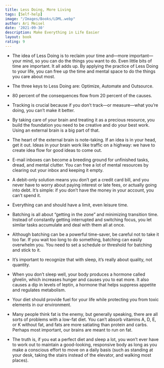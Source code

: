```yaml
---
title: Less Doing, More Living
tags: [Self-help]
image: "/Images/Books/LDML.webp"
author: Ari Meisel
date: '2021-09-30'
description: Make Everything in Life Easier
layout: book
rating: 9
---
```

- The idea of Less Doing is to reclaim your time and—more important—your mind, so you can do the things you want to do. Even little bits of time are important. It all adds up. By applying the practice of Less Doing to your life, you can free up the time and mental space to do the things you care about most.

- The three keys to Less Doing are: Optimize, Automate and Outsource.

- 80 percent of the consequences flow from 20 percent of the causes.

- Tracking is crucial because if you don’t track—or measure—what you’re doing, you can’t make it better.

- By taking care of your brain and treating it as a precious resource, you build the foundation you need to be creative and do your best work. Using an external brain is a big part of that.

- The heart of the external brain is note-taking. If an idea is in your head, get it out. Ideas in your brain work like traffic on a highway: we have to create idea flow for good ideas to come out.

- E-mail inboxes can become a breeding ground for unfinished tasks, dread, and mental clutter. You can free a lot of mental resources by clearing out your inbox and keeping it empty.

- A debit-only solution means you don’t get a credit card bill, and you never have to worry about paying interest or late fees, or actually going into debt. It’s simple: if you don’t have the money in your account, you can’t spend it.

- Everything can and should have a limit, even leisure time.

- Batching is all about “getting in the zone” and minimizing transition time. Instead of constantly getting interrupted and switching focus, you let similar tasks accumulate and deal with them all at once.

- Although batching can be a powerful time-saver, be careful not to take it too far. If you wait too long to do something, batching can easily overwhelm you. You need to set a schedule or threshold for batching and stick to it.

- It’s important to recognize that with sleep, it’s really about quality, not quantity.

- When you don’t sleep well, your body produces a hormone called ghrelin, which increases hunger and causes you to eat more. It also causes a dip in levels of leptin, a hormone that helps suppress appetite and regulates metabolism.

- Your diet should provide fuel for your life while protecting you from toxic elements in our environment.

- Many people think fat is the enemy, but generally speaking, there are all sorts of problems with a low-fat diet. You can’t absorb vitamins A, D, E, or K without fat, and fats are more satiating than protein and carbs. Perhaps most important, our brains are meant to run on fat.

- The truth is, if you eat a perfect diet and sleep a lot, you won’t ever have to work out to maintain a good-looking, responsive body as long as you make a conscious effort to move on a daily basis (such as standing at your desk, taking the stairs instead of the elevator, and walking most places).